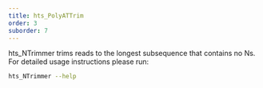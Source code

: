 ```yaml
---
title: hts_PolyATTrim
order: 3
suborder: 7
---
```


hts_NTrimmer trims reads to the longest subsequence that contains no Ns.
For detailed usage instructions please run:

```bash
hts_NTrimmer --help
```
